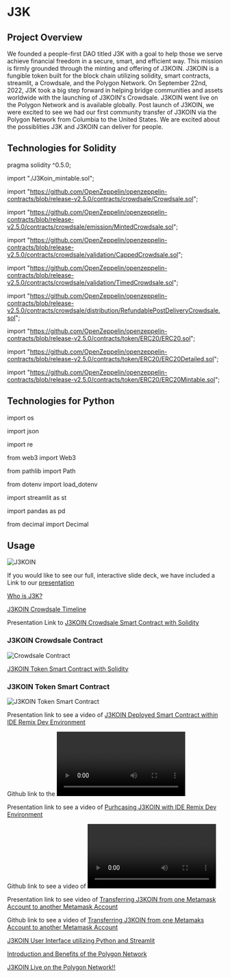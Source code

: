 # J3K

## Project Overview

We founded a people-first DAO titled J3K with a goal to help those we serve achieve financial freedom in a secure, smart, and efficient way. This mission is firmly grounded through the minting and offering of J3KOIN.  J3KOIN is a fungible token built for the block chain utilizing solidity, smart contracts, streamlit, a Crowdsale, and the Polygon Network.  On September 22nd, 2022, J3K took a big step forward in helping bridge communities and assets worldwide with the launching of J3KOIN's Crowdsale.  J3KOIN went live on the Polygon Network and is available globally.  Post launch of J3KOIN, we were excited to see we had our first community transfer of J3KOIN via the Polygon Network from Columbia to the United States.  We are excited about the possiblities J3K and J3KOIN can deliver for people.    


## Technologies for Solidity

pragma solidity ^0.5.0;

import "./J3Koin_mintable.sol";

import "https://github.com/OpenZeppelin/openzeppelin-contracts/blob/release-v2.5.0/contracts/crowdsale/Crowdsale.sol";

import "https://github.com/OpenZeppelin/openzeppelin-contracts/blob/release-v2.5.0/contracts/crowdsale/emission/MintedCrowdsale.sol";

import "https://github.com/OpenZeppelin/openzeppelin-contracts/blob/release-v2.5.0/contracts/crowdsale/validation/CappedCrowdsale.sol";

import "https://github.com/OpenZeppelin/openzeppelin-contracts/blob/release-v2.5.0/contracts/crowdsale/validation/TimedCrowdsale.sol";

import "https://github.com/OpenZeppelin/openzeppelin-contracts/blob/release-v2.5.0/contracts/crowdsale/distribution/RefundablePostDeliveryCrowdsale.sol";

import "https://github.com/OpenZeppelin/openzeppelin-contracts/blob/release-v2.5.0/contracts/token/ERC20/ERC20.sol";

import "https://github.com/OpenZeppelin/openzeppelin-contracts/blob/release-v2.5.0/contracts/token/ERC20/ERC20Detailed.sol";

import "https://github.com/OpenZeppelin/openzeppelin-contracts/blob/release-v2.5.0/contracts/token/ERC20/ERC20Mintable.sol";

## Technologies for Python

import os

import json

import re

from web3 import Web3

from pathlib import Path

from dotenv import load_dotenv

import streamlit as st

import pandas as pd

from decimal import Decimal

## Usage

![J3KOIN](https://github.com/kcrachapudi/J3K/blob/main/J3Koin-Logo-small.png)

If you would like to see our full, interactive slide deck, we have included a Link to our [presentation][1]

[1]:https://www.canva.com/design/DAFMqis6x3s/h14EbDxPtMhpMsBDZAeYTw/view?utm_content=DAFMqis6x3s&utm_campaign=designshare&utm_medium=link2&utm_source=sharebutton

[Who is J3K?](https://www.canva.com/design/DAFMqis6x3s/h14EbDxPtMhpMsBDZAeYTw/view?utm_content=DAFMqis6x3s&utm_campaign=designshare&utm_medium=link2&utm_source=sharebutton#3)

[J3KOIN Crowdsale Timeline](https://www.canva.com/design/DAFMqis6x3s/h14EbDxPtMhpMsBDZAeYTw/view?utm_content=DAFMqis6x3s&utm_campaign=designshare&utm_medium=link2&utm_source=sharebutton#6)

Presentation Link to [J3KOIN Crowdsale Smart Contract with Solidity](https://www.canva.com/design/DAFMqis6x3s/h14EbDxPtMhpMsBDZAeYTw/view?utm_content=DAFMqis6x3s&utm_campaign=designshare&utm_medium=link2&utm_source=sharebutton#7)

### J3KOIN Crowdsale Contract
![Crowdsale Contract](https://github.com/kcrachapudi/J3K/blob/main/Media/J3Koin_supportingMedia/crowdsaleContract.png)

[J3KOIN Token Smart Contract with Solidity](https://www.canva.com/design/DAFMqis6x3s/h14EbDxPtMhpMsBDZAeYTw/view?utm_content=DAFMqis6x3s&utm_campaign=designshare&utm_medium=link2&utm_source=sharebutton#8)

### J3KOIN Token Smart Contract
![J3KOIN Token Smart Contract](https://github.com/kcrachapudi/J3K/blob/main/Media/J3Koin_supportingMedia/tokenContract.png)

Presentation link to see a video of [J3KOIN Deployed Smart Contract within IDE Remix Dev Environment](https://www.canva.com/design/DAFMqis6x3s/h14EbDxPtMhpMsBDZAeYTw/view?utm_content=DAFMqis6x3s&utm_campaign=designshare&utm_medium=link2&utm_source=sharebutton#9)

Github link to the ![J3KOIN Deployeed Smart Contract within IDE Remix Dev Environment](https://github.com/kcrachapudi/J3K/blob/main/Media/J3Koin_supportingMedia/deploy.mov)

Presentation link to see a video of [Purhcasing J3KOIN with IDE Remix Dev Environment](https://www.canva.com/design/DAFMqis6x3s/h14EbDxPtMhpMsBDZAeYTw/view?utm_content=DAFMqis6x3s&utm_campaign=designshare&utm_medium=link2&utm_source=sharebutton#10)

Github link to see a video of ![Purchasing J3KOIN with IDE Remix Dev Environment](https://github.com/kcrachapudi/J3K/blob/main/Media/J3Koin_supportingMedia/purchase.mov)

Presentation link to see video of [Transferring J3KOIN from one Metamask Account to another Metamask Account](https://www.canva.com/design/DAFMqis6x3s/h14EbDxPtMhpMsBDZAeYTw/view?utm_content=DAFMqis6x3s&utm_campaign=designshare&utm_medium=link2&utm_source=sharebutton#11)

Github link to see a video of [Transferring J3KOIN from one Metamaks Account to another Metamask Account](https://github.com/kcrachapudi/J3K/blob/main/Media/J3Koin_supportingMedia/transfer.mov)

[J3KOIN User Interface utilizing Python and Streamlit](https://www.canva.com/design/DAFMqis6x3s/h14EbDxPtMhpMsBDZAeYTw/view?utm_content=DAFMqis6x3s&utm_campaign=designshare&utm_medium=link2&utm_source=sharebutton#12)

[Introduction and Benefits of the Polygon Network](https://www.canva.com/design/DAFMqis6x3s/h14EbDxPtMhpMsBDZAeYTw/view?utm_content=DAFMqis6x3s&utm_campaign=designshare&utm_medium=link2&utm_source=sharebutton#13)

[J3KOIN Live on the Polygon Network!!](https://www.canva.com/design/DAFMqis6x3s/h14EbDxPtMhpMsBDZAeYTw/view?utm_content=DAFMqis6x3s&utm_campaign=designshare&utm_medium=link2&utm_source=sharebutton#14)


